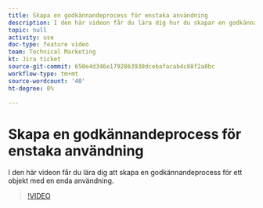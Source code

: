 ```yaml
---
title: Skapa en godkännandeprocess för enstaka användning
description: I den här videon får du lära dig hur du skapar en godkännandeprocess för ett objekt med en enda användning.
topic: null
activity: use
doc-type: feature video
team: Technical Marketing
kt: Jira ticket
source-git-commit: 650e4d346e1792863930dcebafacab4c88f2a8bc
workflow-type: tm+mt
source-wordcount: '40'
ht-degree: 0%

---
```


# Skapa en godkännandeprocess för enstaka användning

I den här videon får du lära dig att skapa en godkännandeprocess för ett objekt med en enda användning.

>[!VIDEO](https://video.tv.adobe.com/v/335225/?quality=12&learn=on)
